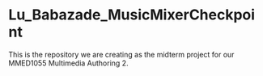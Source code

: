 # Lu_Babazade_MusicMixerCheckpoint
This is the repository we are creating as the midterm project for our MMED1055 Multimedia Authoring 2.
